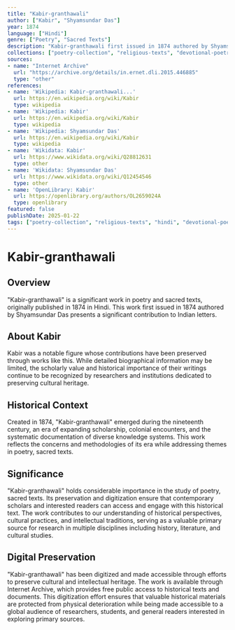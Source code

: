 ```yaml
---
title: "Kabir-granthawali"
author: ["Kabir", "Shyamsundar Das"]
year: 1874
language: ["Hindi"]
genre: ["Poetry", "Sacred Texts"]
description: "Kabir-granthawali first issued in 1874 authored by Shyamsundar Das presents a significant contribution to Indian letters."
collections: ["poetry-collection", "religious-texts", "devotional-poetry"]
sources:
- name: "Internet Archive"
  url: "https://archive.org/details/in.ernet.dli.2015.446885"
  type: "other"
references:
- name: 'Wikipedia: Kabir-granthawali...'
  url: https://en.wikipedia.org/wiki/Kabir
  type: wikipedia
- name: 'Wikipedia: Kabir'
  url: https://en.wikipedia.org/wiki/Kabir
  type: wikipedia
- name: 'Wikipedia: Shyamsundar Das'
  url: https://en.wikipedia.org/wiki/Kabir
  type: wikipedia
- name: 'Wikidata: Kabir'
  url: https://www.wikidata.org/wiki/Q28812631
  type: other
- name: 'Wikidata: Shyamsundar Das'
  url: https://www.wikidata.org/wiki/Q12454546
  type: other
- name: 'OpenLibrary: Kabir'
  url: https://openlibrary.org/authors/OL2659024A
  type: openlibrary
featured: false
publishDate: 2025-01-22
tags: ["poetry-collection", "religious-texts", "hindi", "devotional-poetry", "19th-century"]
---
```

# Kabir-granthawali

## Overview

"Kabir-granthawali" is a significant work in poetry and sacred texts, originally published in 1874 in Hindi. This work first issued in 1874 authored by Shyamsundar Das presents a significant contribution to Indian letters.

## About Kabir

Kabir was a notable figure whose contributions have been preserved through works like this. While detailed biographical information may be limited, the scholarly value and historical importance of their writings continue to be recognized by researchers and institutions dedicated to preserving cultural heritage.

## Historical Context

Created in 1874, "Kabir-granthawali" emerged during the nineteenth century, an era of expanding scholarship, colonial encounters, and the systematic documentation of diverse knowledge systems. This work reflects the concerns and methodologies of its era while addressing themes in poetry, sacred texts.

## Significance

"Kabir-granthawali" holds considerable importance in the study of poetry, sacred texts. Its preservation and digitization ensure that contemporary scholars and interested readers can access and engage with this historical text. The work contributes to our understanding of historical perspectives, cultural practices, and intellectual traditions, serving as a valuable primary source for research in multiple disciplines including history, literature, and cultural studies.

## Digital Preservation

"Kabir-granthawali" has been digitized and made accessible through efforts to preserve cultural and intellectual heritage. The work is available through Internet Archive, which provides free public access to historical texts and documents. This digitization effort ensures that valuable historical materials are protected from physical deterioration while being made accessible to a global audience of researchers, students, and general readers interested in exploring primary sources.

